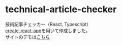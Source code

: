 # technical-article-checker

技術記事チェッカー（React, Typescript）  
[create-react-app](https://github.com/facebook/create-react-app)を用いて作成しました。  
サイトのデモは[こちら](https://bpeldi2oerkd8.github.io/technical-article-checker/)